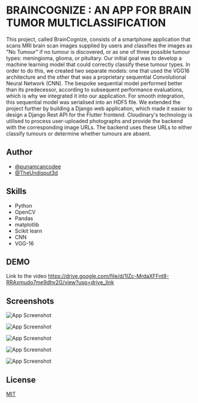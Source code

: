 
# BRAINCOGNIZE : AN APP FOR BRAIN TUMOR MULTICLASSIFICATION
This project, called BrainCognize, consists of a smartphone application that scans MRI brain scan images supplied by users and classifies the images as "No Tumour" if no tumour is discovered, or as one of three possible tumour types: meningioma, glioma, or pituitary. Our initial goal was to develop a machine learning model that could correctly classify these tumour types. In order to do this, we created two separate models: one that used the VGG16 architecture and the other that was a proprietary sequential Convolutional Neural Network (CNN). The bespoke sequential model performed better than its predecessor, according to subsequent performance evaluations, which is why we integrated it into our application. For smooth integration, this sequential model was serialised into an HDF5 file. 
We extended the project further by building a Django web application, which made it easier to design a Django Rest API for the Flutter frontend. Cloudinary's technology is utilised to process user-uploaded photographs and provide the backend with the corresponding image URLs. The backend uses these URLs to either classify tumours or determine whether tumours are absent.


## Author

- [@punamcancodee](https://github.com/punamcancodee)
- [@TheUndisput3d](https://github.com/TheUndisput3d?tab=repositories)




##  Skills
- Python
- OpenCV
- Pandas
- matplotlib
- Scikit learn
- CNN
- VGG-16

## DEMO

Link to the video  https://drive.google.com/file/d/1IZc-MrdaXFFnt8-RRAxmudo7me9dhv2G/view?usp=drive_link

## Screenshots



![App Screenshot](https://github.com/punamcancodee/BrainCognize/blob/master/Image/Screenshot_2024-03-07-13-04-25-354_com.example.disease_detector.jpg?raw=true)




![App Screenshot](https://github.com/punamcancodee/BrainCognize/blob/master/Image/Screenshot_2024-03-07-14-01-07-270_com.example.disease_detector.jpg?raw=true)




![App Screenshot](https://github.com/punamcancodee/BrainCognize/blob/master/Image/Screenshot_2024-03-07-14-02-01-918_com.example.disease_detector.jpg?raw=true)



![App Screenshot](https://github.com/punamcancodee/BrainCognize/blob/master/Image/Screenshot_2024-03-07-14-02-01-918_com.example.disease_detector.jpg?raw=true)


![App Screenshot](https://github.com/punamcancodee/BrainCognize/blob/master/Image/Screenshot_2024-03-07-14-02-31-440_com.example.disease_detector.jpg?raw=true)





## License

[MIT](https://choosealicense.com/licenses/mit/)

